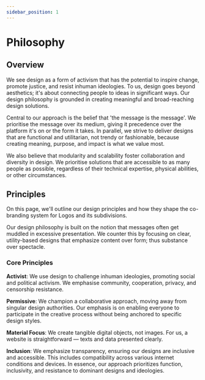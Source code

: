 ```yaml
---
sidebar_position: 1
---
```


# Philosophy

## Overview

We see design as a form of activism that has the potential to inspire change, promote justice, and resist inhuman ideologies. To us, design goes beyond aesthetics; it's about connecting people to ideas in significant ways. Our design philosophy is grounded in creating meaningful and broad-reaching design solutions.

Central to our approach is the belief that 'the message is the message'. We prioritise the message over its medium, giving it precedence over the platform it's on or the form it takes. In parallel, we strive to deliver designs that are functional and utilitarian, not trendy or fashionable, because creating meaning, purpose, and impact is what we value most.

We also believe that modularity and scalability foster collaboration and diversity in design. We prioritise solutions that are accessible to as many people as possible, regardless of their technical expertise, physical abilities, or other circumstances.

## Principles

On this page, we'll outline our design principles and how they shape the co-branding system for Logos and its subdivisions.

Our design philosophy is built on the notion that messages often get muddled in excessive presentation. We counter this by focusing on clear, utility-based designs that emphasize content over form; thus substance over spectacle.

### Core Principles

**Activist**: We use design to challenge inhuman ideologies, promoting social and political activism. We emphasise community, cooperation, privacy, and censorship resistance.

**Permissive**: We champion a collaborative approach, moving away from singular design authorities. Our emphasis is on enabling everyone to participate in the creative process without being anchored to specific design styles.

**Material Focus**: We create tangible digital objects, not images. For us, a website is straightforward — texts and data presented clearly.

**Inclusion**: We emphasize transparency, ensuring our designs are inclusive and accessible. This includes compatibility across various internet conditions and devices. In essence, our approach prioritizes function, inclusivity, and resistance to dominant designs and ideologies.
